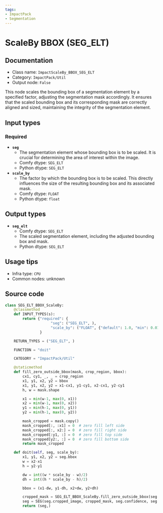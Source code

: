```yaml
---
tags:
- ImpactPack
- Segmentation
---
```


# ScaleBy BBOX (SEG_ELT)
## Documentation
- Class name: `ImpactScaleBy_BBOX_SEG_ELT`
- Category: `ImpactPack/Util`
- Output node: `False`

This node scales the bounding box of a segmentation element by a specified factor, adjusting the segmentation mask accordingly. It ensures that the scaled bounding box and its corresponding mask are correctly aligned and sized, maintaining the integrity of the segmentation element.
## Input types
### Required
- **`seg`**
    - The segmentation element whose bounding box is to be scaled. It is crucial for determining the area of interest within the image.
    - Comfy dtype: `SEG_ELT`
    - Python dtype: `SEG_ELT`
- **`scale_by`**
    - The factor by which the bounding box is to be scaled. This directly influences the size of the resulting bounding box and its associated mask.
    - Comfy dtype: `FLOAT`
    - Python dtype: `float`
## Output types
- **`seg_elt`**
    - Comfy dtype: `SEG_ELT`
    - The scaled segmentation element, including the adjusted bounding box and mask.
    - Python dtype: `SEG_ELT`
## Usage tips
- Infra type: `CPU`
- Common nodes: unknown


## Source code
```python
class SEG_ELT_BBOX_ScaleBy:
    @classmethod
    def INPUT_TYPES(s):
        return {"required": {
                     "seg": ("SEG_ELT", ),
                     "scale_by": ("FLOAT", {"default": 1.0, "min": 0.01, "max": 8.0, "step": 0.01}), }
                }

    RETURN_TYPES = ("SEG_ELT", )

    FUNCTION = "doit"

    CATEGORY = "ImpactPack/Util"

    @staticmethod
    def fill_zero_outside_bbox(mask, crop_region, bbox):
        cx1, cy1, _, _ = crop_region
        x1, y1, x2, y2 = bbox
        x1, y1, x2, y2 = x1-cx1, y1-cy1, x2-cx1, y2-cy1
        h, w = mask.shape

        x1 = min(w-1, max(0, x1))
        x2 = min(w-1, max(0, x2))
        y1 = min(h-1, max(0, y1))
        y2 = min(h-1, max(0, y2))

        mask_cropped = mask.copy()
        mask_cropped[:, :x1] = 0  # zero fill left side
        mask_cropped[:, x2:] = 0  # zero fill right side
        mask_cropped[:y1, :] = 0  # zero fill top side
        mask_cropped[y2:, :] = 0  # zero fill bottom side
        return mask_cropped

    def doit(self, seg, scale_by):
        x1, y1, x2, y2 = seg.bbox
        w = x2-x1
        h = y2-y1

        dw = int((w * scale_by - w)/2)
        dh = int((h * scale_by - h)/2)

        bbox = (x1-dw, y1-dh, x2+dw, y2+dh)

        cropped_mask = SEG_ELT_BBOX_ScaleBy.fill_zero_outside_bbox(seg.cropped_mask, seg.crop_region, bbox)
        seg = SEG(seg.cropped_image, cropped_mask, seg.confidence, seg.crop_region, bbox, seg.label, seg.control_net_wrapper)
        return (seg,)

```
